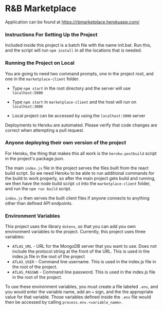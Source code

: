 # R&B Marketplace

Application can be found at https://rbmarketplace.herokuapp.com/

### Instructions For Setting Up the Project

Included inside this project is a batch file with the name init.bat. Run this, and the script will run `npm install` in all 
the locations that is needed.

### Running the Project on Local

You are going to need two command prompts, one in the project root, and one in the `marketplace-client` folder.

* Type `npm start` in the root directory and the server will use `localhost:5000`
* Type `npm start` in `marketplace-client` and the host will run on `localhost:3000`

* Local project can be accessed by using the `localhost:3000` server

Deployments to Heroku are automated. Please verify that code changes are correct when attempting a pull request.

### Anyone deploying their own version of the project
For Heroku, the thing that makes this all work is the `heroku-postbuild` script in the project's package.json.

The main `index.js` file in the project serves the files built from the react build script. So we need Heroku to be able
to run additional commands for the build to work properly, so after the main project gets build and running, we then have
the node build script `cd` into the `marketplace-client` folder, and run the `npm run build` script.

`index.js` then serves the built client files if anyone connects to anything other than defined API endpoints.

### Environment Variables
This project uses the library `dotenv`, so that you can add you own environment variables to the project. Currently,
this project uses three variables:
* `ATLAS_URL` - URL for the MongoDB server that you want to use. Does not include the protocol string at the front of the URL.
This is used in the index.js file in the root of the project
* `ATLAS_USER` - Command line username. This is used in the index.js file in the root of the project.
* `ATLAS_PASSWD` - Command line password. This is used in the index.js file in the root of the project.

To use these environment variables, you must create a file labeled `.env`, and you would enter the variable name, add
an `=` sign, and the the appropriate value for that variable. Those variables defined inside the `.env` file would then 
be accessed by calling `process.env.<variable_name>`.
